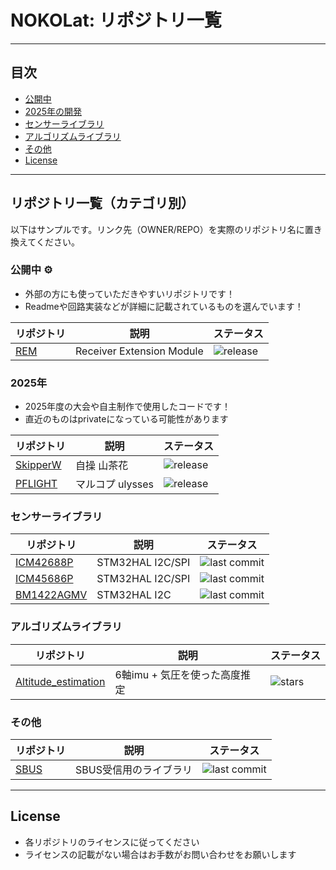 # NOKOLat: リポジトリ一覧

---

## 目次

- [公開中](#公開中)
- [2025年の開発](#2025年)
- [センサーライブラリ](#センサーライブラリ)
- [アルゴリズムライブラリ](#アルゴリズムライブラリ)
- [その他](#その他)
- [License](#license)

---

## リポジトリ一覧（カテゴリ別）

以下はサンプルです。リンク先（OWNER/REPO）を実際のリポジトリ名に置き換えてください。

### 公開中 ⚙️

- 外部の方にも使っていただきやすいリポジトリです！
- Readmeや回路実装などが詳細に記載されているものを選んでいます！

| リポジトリ | 説明 | ステータス |
|-------|---|---|
| [REM](https://github.com/NOKOLat/REM) | Receiver Extension Module | ![release](https://img.shields.io/github/v/release/NOKOLat/REM) |

### 2025年

- 2025年度の大会や自主制作で使用したコードです！
- 直近のものはprivateになっている可能性があります

| リポジトリ | 説明 | ステータス |
|---|---|---|
| [SkipperW](https://github.com/NOKOLat/2025ziso_SkipperW) | 自操 山茶花 | ![release](https://img.shields.io/github/v/release/NOKOLat/2025ziso_SkipperW) |
| [PFLIGHT](https://github.com/NOKOLat/PFLIGHT) | マルコプ ulysses | ![release](https://img.shields.io/github/v/release/NOKOLat/PFLIGHT) |

### センサーライブラリ

| リポジトリ | 説明 | ステータス |
|---|---|---|
| [ICM42688P](https://github.com/NOKOLat/STM32_ICM42688P) | STM32HAL I2C/SPI | ![last commit](https://img.shields.io/github/last-commit/NOKOLat/STM32_ICM42688P) |
| [ICM45686P](https://github.com/NOKOLat/STM32_ICM45686) | STM32HAL I2C/SPI  | ![last commit](https://img.shields.io/github/last-commit/NOKOLat/STM32_ICM45686) |
| [BM1422AGMV](https://github.com/NOKOLat/STM32_BM1422AGMV) |  STM32HAL I2C  | ![last commit](https://img.shields.io/github/last-commit/NOKOLat/STM32_BM1422AGMV) |

### アルゴリズムライブラリ

| リポジトリ | 説明 | ステータス |
|---|---|---|
| [Altitude_estimation](https://github.com/NOKOLat/devtools) | 6軸imu + 気圧を使った高度推定 | ![stars](https://img.shields.io/github/stars/NOKOLat/devtools?style=social) |

### その他

| リポジトリ | 説明 | ステータス |
|---|---|---|
| [SBUS](https://github.com/NOKOLat/devtools) | SBUS受信用のライブラリ | ![last commit](https://img.shields.io/github/last-commit/NOKOLat/SBUS) |
---

## License

- 各リポジトリのライセンスに従ってください
- ライセンスの記載がない場合はお手数がお問い合わせをお願いします
